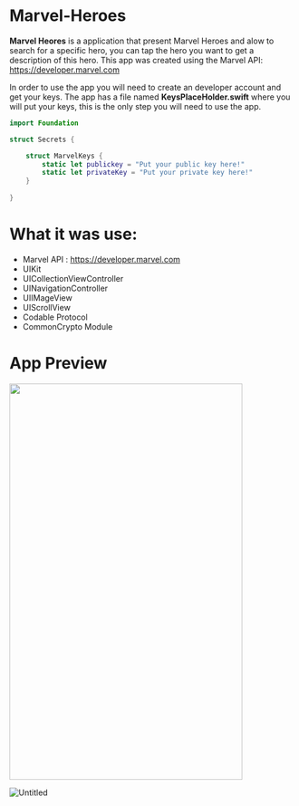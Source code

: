 # Marvel-Heroes

**Marvel Heores** is a application that present Marvel Heroes and alow to search for a specific hero, you can tap the hero you want to get a description of this hero. 
This app was created using the Marvel API: https://developer.marvel.com

In order to use the app you will need to create an developer account and get your keys. The app has a file named **KeysPlaceHolder.swift** where you will put your keys, this is the only step you will need to use the app. 


```swift
import Foundation

struct Secrets {

    struct MarvelKeys {
        static let publickey = "Put your public key here!"
        static let privateKey = "Put your private key here!"
    }
    
}
```

# What it was use: 

* Marvel API : https://developer.marvel.com
* UIKit
* UICollectionViewController
* UINavigationController
* UIIMageView
* UIScrollView
* Codable Protocol
* CommonCrypto Module

# App Preview



<img src="https://github.com/kadm91/gifs-for-repositories/blob/main/Marvel-app.gif" width="411" height="700" />

![Untitled](https://user-images.githubusercontent.com/82669898/181652962-a54a816f-877d-444c-9c14-350591bb659b.jpg)

